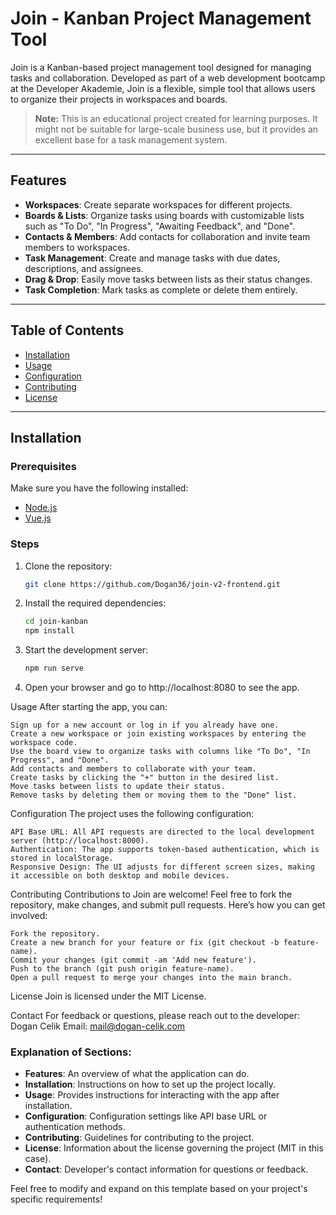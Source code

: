# Join - Kanban Project Management Tool

Join is a Kanban-based project management tool designed for managing tasks and collaboration. Developed as part of a web development bootcamp at the Developer Akademie, Join is a flexible, simple tool that allows users to organize their projects in workspaces and boards.

> **Note:** This is an educational project created for learning purposes. It might not be suitable for large-scale business use, but it provides an excellent base for a task management system.

---

## Features

- **Workspaces**: Create separate workspaces for different projects.
- **Boards & Lists**: Organize tasks using boards with customizable lists such as "To Do", "In Progress", "Awaiting Feedback", and "Done".
- **Contacts & Members**: Add contacts for collaboration and invite team members to workspaces.
- **Task Management**: Create and manage tasks with due dates, descriptions, and assignees.
- **Drag & Drop**: Easily move tasks between lists as their status changes.
- **Task Completion**: Mark tasks as complete or delete them entirely.

---

## Table of Contents

- [Installation](#installation)
- [Usage](#usage)
- [Configuration](#configuration)
- [Contributing](#contributing)
- [License](#license)

---

## Installation

### Prerequisites

Make sure you have the following installed:
- [Node.js](https://nodejs.org/)
- [Vue.js](https://vuejs.org/)

### Steps

1. Clone the repository:

   ```bash
   git clone https://github.com/Dogan36/join-v2-frontend.git
   
2. Install the required dependencies:

    ```bash
    cd join-kanban
    npm install

3. Start the development server:
    ```bash
    npm run serve

4. Open your browser and go to http://localhost:8080 to see the app.

Usage
    After starting the app, you can:

    Sign up for a new account or log in if you already have one.
    Create a new workspace or join existing workspaces by entering the workspace code.
    Use the board view to organize tasks with columns like "To Do", "In Progress", and "Done".
    Add contacts and members to collaborate with your team.
    Create tasks by clicking the "+" button in the desired list.
    Move tasks between lists to update their status.
    Remove tasks by deleting them or moving them to the "Done" list.

Configuration
    The project uses the following configuration:

    API Base URL: All API requests are directed to the local development server (http://localhost:8000).
    Authentication: The app supports token-based authentication, which is stored in localStorage.
    Responsive Design: The UI adjusts for different screen sizes, making it accessible on both desktop and mobile devices.  

Contributing
    Contributions to Join are welcome! Feel free to fork the repository, make changes, and submit pull requests. Here’s how you can get involved:

    Fork the repository.
    Create a new branch for your feature or fix (git checkout -b feature-name).
    Commit your changes (git commit -am 'Add new feature').
    Push to the branch (git push origin feature-name).
    Open a pull request to merge your changes into the main branch.

License
    Join is licensed under the MIT License.

Contact
    For feedback or questions, please reach out to the developer:
    Dogan Celik
    Email: mail@dogan-celik.com

### Explanation of Sections:

- **Features**: An overview of what the application can do.
- **Installation**: Instructions on how to set up the project locally.
- **Usage**: Provides instructions for interacting with the app after installation.
- **Configuration**: Configuration settings like API base URL or authentication methods.
- **Contributing**: Guidelines for contributing to the project.
- **License**: Information about the license governing the project (MIT in this case).
- **Contact**: Developer's contact information for questions or feedback.

Feel free to modify and expand on this template based on your project's specific requirements!